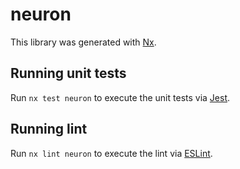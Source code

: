 # neuron

This library was generated with [Nx](https://nx.dev).

## Running unit tests

Run `nx test neuron` to execute the unit tests via [Jest](https://jestjs.io).

## Running lint

Run `nx lint neuron` to execute the lint via [ESLint](https://eslint.org/).
